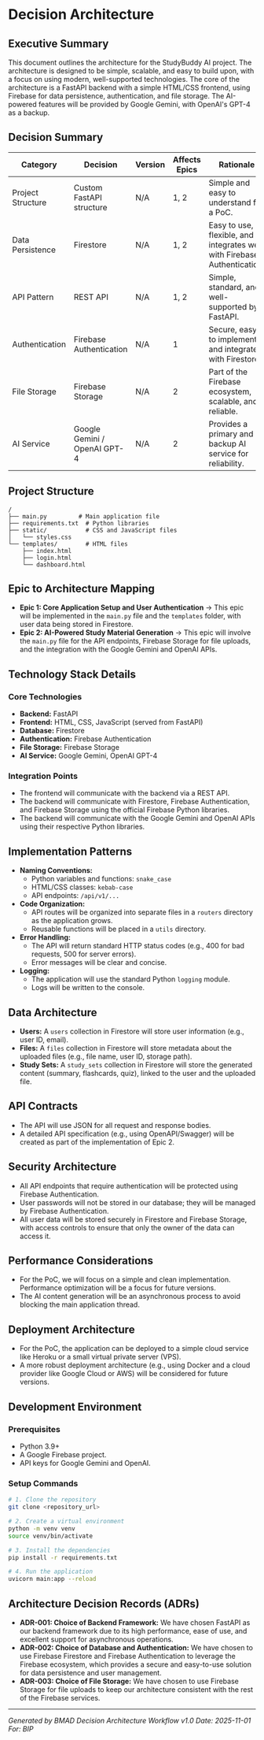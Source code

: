 # Decision Architecture

## Executive Summary

This document outlines the architecture for the StudyBuddy AI project. The architecture is designed to be simple, scalable, and easy to build upon, with a focus on using modern, well-supported technologies. The core of the architecture is a FastAPI backend with a simple HTML/CSS frontend, using Firebase for data persistence, authentication, and file storage. The AI-powered features will be provided by Google Gemini, with OpenAI's GPT-4 as a backup.

## Decision Summary

| Category | Decision | Version | Affects Epics | Rationale |
| --- | --- | --- | --- | --- |
| Project Structure | Custom FastAPI structure | N/A | 1, 2 | Simple and easy to understand for a PoC. |
| Data Persistence | Firestore | N/A | 1, 2 | Easy to use, flexible, and integrates well with Firebase Authentication. |
| API Pattern | REST API | N/A | 1, 2 | Simple, standard, and well-supported by FastAPI. |
| Authentication | Firebase Authentication | N/A | 1 | Secure, easy to implement, and integrates with Firestore. |
| File Storage | Firebase Storage | N/A | 2 | Part of the Firebase ecosystem, scalable, and reliable. |
| AI Service | Google Gemini / OpenAI GPT-4 | N/A | 2 | Provides a primary and backup AI service for reliability. |

## Project Structure

```
/
├── main.py         # Main application file
├── requirements.txt  # Python libraries
├── static/           # CSS and JavaScript files
│   └── styles.css
└── templates/        # HTML files
    ├── index.html
    ├── login.html
    └── dashboard.html
```

## Epic to Architecture Mapping

*   **Epic 1: Core Application Setup and User Authentication** -> This epic will be implemented in the `main.py` file and the `templates` folder, with user data being stored in Firestore.
*   **Epic 2: AI-Powered Study Material Generation** -> This epic will involve the `main.py` file for the API endpoints, Firebase Storage for file uploads, and the integration with the Google Gemini and OpenAI APIs.

## Technology Stack Details

### Core Technologies

*   **Backend:** FastAPI
*   **Frontend:** HTML, CSS, JavaScript (served from FastAPI)
*   **Database:** Firestore
*   **Authentication:** Firebase Authentication
*   **File Storage:** Firebase Storage
*   **AI Service:** Google Gemini, OpenAI GPT-4

### Integration Points

*   The frontend will communicate with the backend via a REST API.
*   The backend will communicate with Firestore, Firebase Authentication, and Firebase Storage using the official Firebase Python libraries.
*   The backend will communicate with the Google Gemini and OpenAI APIs using their respective Python libraries.

## Implementation Patterns

*   **Naming Conventions:**
    *   Python variables and functions: `snake_case`
    *   HTML/CSS classes: `kebab-case`
    *   API endpoints: `/api/v1/...`
*   **Code Organization:**
    *   API routes will be organized into separate files in a `routers` directory as the application grows.
    *   Reusable functions will be placed in a `utils` directory.
*   **Error Handling:**
    *   The API will return standard HTTP status codes (e.g., 400 for bad requests, 500 for server errors).
    *   Error messages will be clear and concise.
*   **Logging:**
    *   The application will use the standard Python `logging` module.
    *   Logs will be written to the console.

## Data Architecture

*   **Users:** A `users` collection in Firestore will store user information (e.g., user ID, email).
*   **Files:** A `files` collection in Firestore will store metadata about the uploaded files (e.g., file name, user ID, storage path).
*   **Study Sets:** A `study_sets` collection in Firestore will store the generated content (summary, flashcards, quiz), linked to the user and the uploaded file.

## API Contracts

*   The API will use JSON for all request and response bodies.
*   A detailed API specification (e.g., using OpenAPI/Swagger) will be created as part of the implementation of Epic 2.

## Security Architecture

*   All API endpoints that require authentication will be protected using Firebase Authentication.
*   User passwords will not be stored in our database; they will be managed by Firebase Authentication.
*   All user data will be stored securely in Firestore and Firebase Storage, with access controls to ensure that only the owner of the data can access it.

## Performance Considerations

*   For the PoC, we will focus on a simple and clean implementation. Performance optimization will be a focus for future versions.
*   The AI content generation will be an asynchronous process to avoid blocking the main application thread.

## Deployment Architecture

*   For the PoC, the application can be deployed to a simple cloud service like Heroku or a small virtual private server (VPS).
*   A more robust deployment architecture (e.g., using Docker and a cloud provider like Google Cloud or AWS) will be considered for future versions.

## Development Environment

### Prerequisites

*   Python 3.9+
*   A Google Firebase project.
*   API keys for Google Gemini and OpenAI.

### Setup Commands

```bash
# 1. Clone the repository
git clone <repository_url>

# 2. Create a virtual environment
python -m venv venv
source venv/bin/activate

# 3. Install the dependencies
pip install -r requirements.txt

# 4. Run the application
uvicorn main:app --reload
```

## Architecture Decision Records (ADRs)

*   **ADR-001: Choice of Backend Framework:** We have chosen FastAPI as our backend framework due to its high performance, ease of use, and excellent support for asynchronous operations.
*   **ADR-002: Choice of Database and Authentication:** We have chosen to use Firebase Firestore and Firebase Authentication to leverage the Firebase ecosystem, which provides a secure and easy-to-use solution for data persistence and user management.
*   **ADR-003: Choice of File Storage:** We have chosen to use Firebase Storage for file uploads to keep our architecture consistent with the rest of the Firebase services.

---

_Generated by BMAD Decision Architecture Workflow v1.0_
_Date: 2025-11-01_
_For: BIP_
